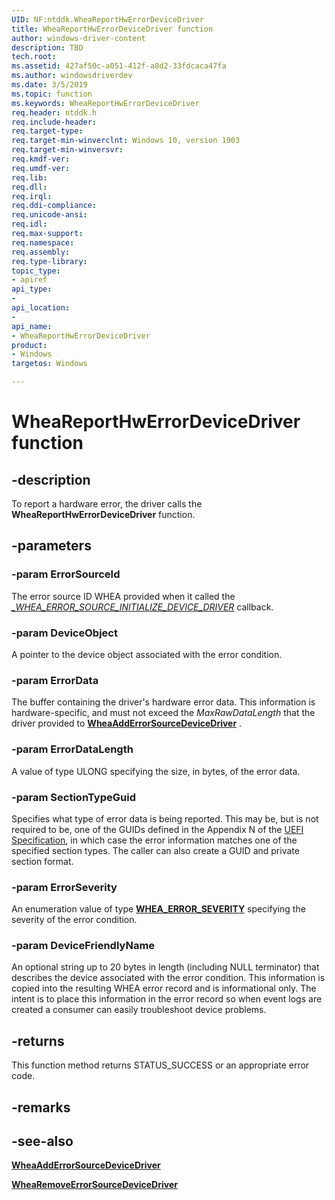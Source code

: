 ```yaml
---
UID: NF:ntddk.WheaReportHwErrorDeviceDriver
title: WheaReportHwErrorDeviceDriver function
author: windows-driver-content
description: TBD
tech.root:
ms.assetid: 427af50c-a051-412f-a8d2-33fdcaca47fa
ms.author: windowsdriverdev
ms.date: 3/5/2019
ms.topic: function
ms.keywords: WheaReportHwErrorDeviceDriver
req.header: ntddk.h
req.include-header:
req.target-type:
req.target-min-winverclnt: Windows 10, version 1903
req.target-min-winversvr:
req.kmdf-ver:
req.umdf-ver:
req.lib:
req.dll:
req.irql: 
req.ddi-compliance:
req.unicode-ansi:
req.idl:
req.max-support:
req.namespace:
req.assembly:
req.type-library: 
topic_type: 
- apiref
api_type: 
- 
api_location: 
- 
api_name: 
- WheaReportHwErrorDeviceDriver
product: 
- Windows
targetos: Windows

---
```


# WheaReportHwErrorDeviceDriver function


## -description

To report a hardware error, the driver calls the **WheaReportHwErrorDeviceDriver** function. 

## -parameters

### -param ErrorSourceId

The error source ID WHEA provided when it called the [*_WHEA_ERROR_SOURCE_INITIALIZE_DEVICE_DRIVER*](nc-ntddk-_whea_error_source_initialize_device_driver.md) callback. 

### -param DeviceObject

A pointer to the device object associated with the error condition. 

### -param ErrorData

The buffer containing the driver's hardware error data.  This information is hardware-specific, and must not exceed the *MaxRawDataLength* that the driver provided to [**WheaAddErrorSourceDeviceDriver**](nf-ntddk-wheaadderrorsourcedevicedriver.md)
. 

### -param ErrorDataLength

A value of type ULONG specifying the size, in bytes, of the error data. 

### -param SectionTypeGuid

Specifies what type of error data is being reported.  This may be, but is not required to be, one of the GUIDs defined in the Appendix N of the [UEFI Specification](https://uefi.org/sites/default/files/resources/UEFI%20Spec%202_6.pdf), in which case the error information matches one of the specified section types.  The caller can also create a  GUID and private section format. 

### -param ErrorSeverity

An enumeration value of type [**WHEA_ERROR_SEVERITY**](ne-ntddk-_whea_error_severity.md) specifying the severity of the error condition. 

### -param DeviceFriendlyName

An optional string up to 20 bytes in length (including NULL terminator) that describes the device associated with the error condition.  This information is copied into the resulting WHEA error record and is informational only.  The intent is to place this information in the error record so when event logs are created a consumer can easily troubleshoot device problems. 


## -returns
This function method returns STATUS_SUCCESS or an appropriate error code.
## -remarks

## -see-also

[**WheaAddErrorSourceDeviceDriver**](nf-ntddk-wheaadderrorsourcedevicedriver.md)

[**WheaRemoveErrorSourceDeviceDriver**](nf-ntddk-whearemoveerrorsourcedevicedriver.md)
